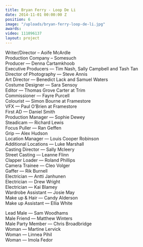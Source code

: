 ```yaml
---
title: Bryan Ferry - Loop De Li
date: 2014-11-01 00:00:00 Z
position: 6
image: "/uploads/bryan-ferry-loop-de-li.jpg"
awards: 
video: 111096137
layout: project
---
```


Writer/Director – Aoife McArdle  
Production Company – Somesuch  
Producer — Denna Cartamkhoob  
Executive Producers — Tim Nash, Sally Campbell and Tash Tan  
Director of Photography — Steve Annis  
Art Director — Benedict Lack and Samuel Waters  
Costume Designer — Sara Sensoy  
Editor — Thomas Grove Carter at  Trim  
Commissioner — Fayre Purcell  
Colourist — Simon Bourne at  Framestore  
VFX — Paul O’Brien at  Framestore  
First AD — Daniel Smith  
Production Manager — Sophie Dewey  
Steadicam — Richard Lewis  
Focus Puller — Ran Geffen  
Grip — Alex Hudson  
Location Manager — Louis Cooper Robinson  
Additional Locations — Luke Marshall  
Casting Director — Sally Mcleery  
Street Casting — Leanne Flinn  
Clapper Loader — Roland Phillips  
Camera Trainee — Cleo Volger  
Gaffer — Rik Burnell  
Electrician — Antti Janhunen  
Electrician — Drew Wright  
Electrician — Kai Blamey  
Wardrobe Assistant — Josie May  
Make up & Hair — Candy Alderson  
Make up Assistant — Ellia White

Lead Male — Sam Woodhams  
Male Friend — Matthew Winters  
Male Party Member — Chris Broadbridge  
Woman — Martine Lervick  
Woman — Linnea Pihil  
Woman — Imola Fedor